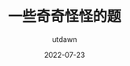 ---
layout: post
title: '一些奇奇怪怪的题'
date: 2022-07-23
author: utdawn
# cover: 'http://on2171g4d.bkt.clouddn.com/jekyll-banner.png'
tags: leetcode
---